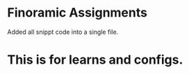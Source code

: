 # Finoramic Assignments
Added all snippt code into a single file.

# This is for learns and configs.


